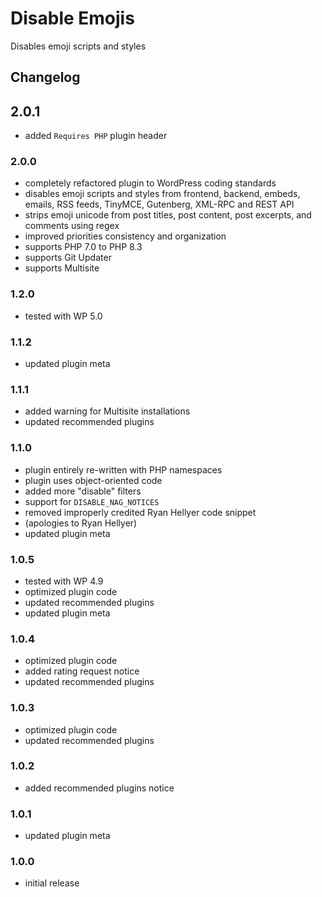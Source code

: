 # Disable Emojis

Disables emoji scripts and styles

## Changelog

## 2.0.1
- added `Requires PHP` plugin header

### 2.0.0
- completely refactored plugin to WordPress coding standards
- disables emoji scripts and styles from frontend, backend, embeds, emails, RSS feeds, TinyMCE, Gutenberg, XML-RPC and REST API
- strips emoji unicode from post titles, post content, post excerpts, and comments using regex
- improved priorities consistency and organization
- supports PHP 7.0 to PHP 8.3
- supports Git Updater
- supports Multisite

### 1.2.0
- tested with WP 5.0

### 1.1.2
- updated plugin meta

### 1.1.1
- added warning for Multisite installations
- updated recommended plugins

### 1.1.0
- plugin entirely re-written with PHP namespaces
- plugin uses object-oriented code
- added more "disable" filters
- support for `DISABLE_NAG_NOTICES`
- removed improperly credited Ryan Hellyer code snippet
- (apologies to Ryan Hellyer)
- updated plugin meta

### 1.0.5
- tested with WP 4.9
- optimized plugin code
- updated recommended plugins
- updated plugin meta

### 1.0.4
- optimized plugin code
- added rating request notice
- updated recommended plugins

### 1.0.3
- optimized plugin code
- updated recommended plugins

### 1.0.2
- added recommended plugins notice

### 1.0.1
- updated plugin meta

### 1.0.0
- initial release
